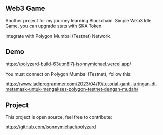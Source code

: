 ## Web3 Game

Another project for my journey learning Blockchain. Simple Web3 Idle Game, you can upgrade stats with SKA Token.

Integrate with Polygon Mumbai (Testnet) Network.

## Demo
https://polyzard-build-63utm8i7j-isonnymichael.vercel.app/

You must connect on Polygon Mumbai (Testnet), follow this:

https://www.jadiprogrammer.com/2023/04/19/tutorial-ganti-jaringan-di-metamask-untuk-mengakses-polygon-testnet-dengan-mudah/

## Project
This project is open source, feel free to contribute:

https://github.com/isonnymichael/polyzard
